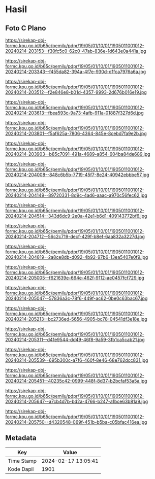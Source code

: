# Hasil

## Foto C Plano

https://sirekap-obj-formc.kpu.go.id/b65c/pemilu/pdpr/19/05/01/10/01/1905011001012-20240214-203153--f30fc5c0-62c0-47ab-836e-1d643e0a441a.jpg

https://sirekap-obj-formc.kpu.go.id/b65c/pemilu/pdpr/19/05/01/10/01/1905011001012-20240214-203343--f455da82-394a-4f7e-930d-d1fca7976a6a.jpg

https://sirekap-obj-formc.kpu.go.id/b65c/pemilu/pdpr/19/05/01/10/01/1905011001012-20240214-203512--f2e846e8-b01d-4357-9993-2d676b016e19.jpg

https://sirekap-obj-formc.kpu.go.id/b65c/pemilu/pdpr/19/05/01/10/01/1905011001012-20240214-203613--fbea593c-9a73-4afb-911a-01887f327d6d.jpg

https://sirekap-obj-formc.kpu.go.id/b65c/pemilu/pdpr/19/05/01/10/01/1905011001012-20240214-203801--f5af625a-7806-4364-845e-8cebd7fa9e2b.jpg

https://sirekap-obj-formc.kpu.go.id/b65c/pemilu/pdpr/19/05/01/10/01/1905011001012-20240214-203903--b85c7091-491a-4689-a854-604ba84de689.jpg

https://sirekap-obj-formc.kpu.go.id/b65c/pemilu/pdpr/19/05/01/10/01/1905011001012-20240214-204008--848c6b5b-7719-45f7-8e24-40942ebbbe57.jpg

https://sirekap-obj-formc.kpu.go.id/b65c/pemilu/pdpr/19/05/01/10/01/1905011001012-20240214-204149--89720331-8d9c-4ad6-aaac-a970c56fec62.jpg

https://sirekap-obj-formc.kpu.go.id/b65c/pemilu/pdpr/19/05/01/10/01/1905011001012-20240214-204514--343d6dc9-2e0a-42e1-b6d1-409143772bf6.jpg

https://sirekap-obj-formc.kpu.go.id/b65c/pemilu/pdpr/19/05/01/10/01/1905011001012-20240214-204712--56c2c719-decf-429f-b8ef-6aa832a3227d.jpg

https://sirekap-obj-formc.kpu.go.id/b65c/pemilu/pdpr/19/05/01/10/01/1905011001012-20240214-204819--2a8ce8db-d092-4b92-97b6-13ea5407e0f9.jpg

https://sirekap-obj-formc.kpu.go.id/b65c/pemilu/pdpr/19/05/01/10/01/1905011001012-20240214-205005--f621639e-664e-462f-9112-ae0457fcf729.jpg

https://sirekap-obj-formc.kpu.go.id/b65c/pemilu/pdpr/19/05/01/10/01/1905011001012-20240214-205047--57836a3c-78f6-449f-ac62-0be0c63bac67.jpg

https://sirekap-obj-formc.kpu.go.id/b65c/pemilu/pdpr/19/05/01/10/01/1905011001012-20240214-205213--bc2736ed-5656-4905-bc78-04541df3e18e.jpg

https://sirekap-obj-formc.kpu.go.id/b65c/pemilu/pdpr/19/05/01/10/01/1905011001012-20240214-205311--d41e9544-dd49-46f8-9a59-3fb1ca5cab21.jpg

https://sirekap-obj-formc.kpu.go.id/b65c/pemilu/pdpr/19/05/01/10/01/1905011001012-20240214-205539--695b300c-a7f6-460f-8e46-68e762dcc831.jpg

https://sirekap-obj-formc.kpu.go.id/b65c/pemilu/pdpr/19/05/01/10/01/1905011001012-20240214-205451--40235c42-0999-448f-8d37-b2bcfaf53a5a.jpg

https://sirekap-obj-formc.kpu.go.id/b65c/pemilu/pdpr/19/05/01/10/01/1905011001012-20240214-205647--a7cb4d7b-bd2a-4766-b247-a1bce63b81a9.jpg

https://sirekap-obj-formc.kpu.go.id/b65c/pemilu/pdpr/19/05/01/10/01/1905011001012-20240214-205750--d4320548-069f-451b-b5ba-c05bfac416ea.jpg


## Metadata

| Key        | Value               |
| ---------- | ------------------- |
| Time Stamp | 2024-02-17 13:05:41 |
| Kode Dapil | 1901                |



